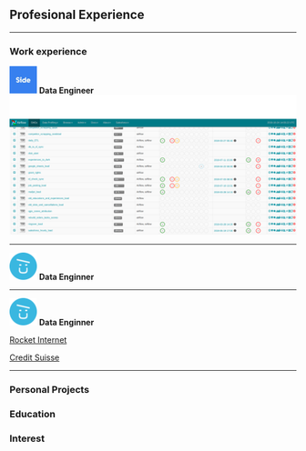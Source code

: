 ## Profesional Experience

---

### Work experience 
<div>
<img width=48px height=48px src ="images/side.jpeg" url="https://www.side.co/" alt="Side.co">
<b> Data Engineer </b>
</div>
<img src="images/airflow.png"/>

---

<div>
<img width=48px height=48px src ="images/compucorp.png" url="https://www.compucorp.co.uk/" alt="Compucorp Ltd">
<b> Data Enginner </b>
</div>

---

<div>
<img width=48px height=48px src ="images/compucorp.png" url="https://www.foodora.de/" alt="Foodora">
<b> Data Enginner </b>
</div>

[Rocket Internet]()

[Credit Suisse]()

---

### Personal Projects

### Education

### Interest
